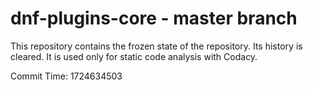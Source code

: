 # dnf-plugins-core - master branch

This repository contains the frozen state of the repository.
Its history is cleared. It is used only for static code
analysis with Codacy.

Commit Time: 1724634503
